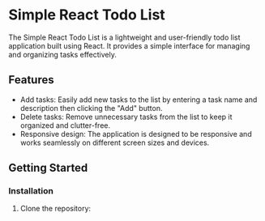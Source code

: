 # Simple React Todo List

The Simple React Todo List is a lightweight and user-friendly todo list application built using React. It provides a simple interface for managing and organizing tasks effectively.

## Features

- Add tasks: Easily add new tasks to the list by entering a task name and description then clicking the "Add" button.
- Delete tasks: Remove unnecessary tasks from the list to keep it organized and clutter-free.
- Responsive design: The application is designed to be responsive and works seamlessly on different screen sizes and devices.

## Getting Started

### Installation

1. Clone the repository:

